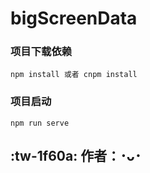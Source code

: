 # bigScreenData
### 项目下载依赖
```
npm install 或者 cnpm install
```

### 项目启动
```
npm run serve
```

##  :tw-1f60a: 作者：･ᴗ･
